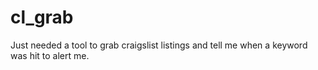 # cl_grab
Just needed a tool to grab craigslist listings and tell me when a keyword was hit to alert me.
